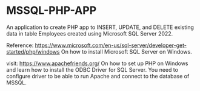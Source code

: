 # MSSQL-PHP-APP
 An application to create PHP app to INSERT, UPDATE, and DELETE existing data in table Employees created using Microsoft SQL Server 2022.
 
Reference: https://www.microsoft.com/en-us/sql-server/developer-get-started/php/windows
On how to install Microsoft SQL Server on Windows.


visit: https://www.apachefriends.org/
On how to set up PHP on Windows and learn how to install the ODBC Driver for SQL Server.
You need to configure driver to be able to run Apache and connect to the database of MSSQL.
